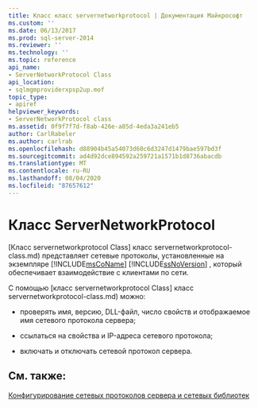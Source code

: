 ```yaml
---
title: Класс класс servernetworkprotocol | Документация Майкрософт
ms.custom: ''
ms.date: 06/13/2017
ms.prod: sql-server-2014
ms.reviewer: ''
ms.technology: ''
ms.topic: reference
api_name:
- ServerNetworkProtocol Class
api_location:
- sqlmgmproviderxpsp2up.mof
topic_type:
- apiref
helpviewer_keywords:
- ServerNetworkProtocol class
ms.assetid: 0f9f7f7d-f8ab-426e-a85d-4eda3a241eb5
author: CarlRabeler
ms.author: carlrab
ms.openlocfilehash: d88904b45a54073d60c6d3247d1479bae597bd3f
ms.sourcegitcommit: ad4d92dce894592a259721a1571b1d8736abacdb
ms.translationtype: MT
ms.contentlocale: ru-RU
ms.lasthandoff: 08/04/2020
ms.locfileid: "87657612"
---
```

# <a name="servernetworkprotocol-class"></a>Класс ServerNetworkProtocol
  [Класс servernetworkprotocol Class] класс servernetworkprotocol-class.md) представляет сетевые протоколы, установленные на экземпляре [!INCLUDE[msCoName](../../../includes/msconame-md.md)] [!INCLUDE[ssNoVersion](../../../includes/ssnoversion-md.md)] , который обеспечивает взаимодействие с клиентами по сети.  
  
 С помощью [класс servernetworkprotocol Class] класс servernetworkprotocol-class.md) можно:  
  
-   проверять имя, версию, DLL-файл, число свойств и отображаемое имя сетевого протокола сервера;  
  
-   ссылаться на свойства и IP-адреса сетевого протокола;  
  
-   включать и отключать сетевой протокол сервера.  
  
## <a name="see-also"></a>См. также:  
 [Конфигурирование сетевых протоколов сервера и сетевых библиотек](https://msdn.microsoft.com/library/ms177485\(v=sql.100\).aspx)  
  
  
